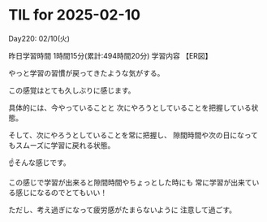 # TIL for 2025-02-10
Day220: 02/10(火)

昨日学習時間 1時間15分(累計:494時間20分)
学習内容 【ER図】

やっと学習の習慣が戻ってきたような気がする。

この感覚はとても久しぶりに感じます。

具体的には、今やっていることと
次にやろうとしていることを把握している状態。

そして、次にやろうとしていることを常に把握し、
隙間時間や次の日になってもスムーズに学習に戻れる状態。

☝️そんな感じです。

この感じで学習が出来ると隙間時間やちょっとした時にも
常に学習が出来ている感じになるのでとてもいい！

ただし、考え過ぎになって疲労感がたまらないように
注意して過ごす。